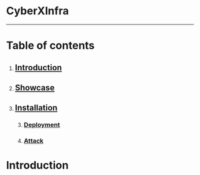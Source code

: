 # CyberXInfra
---


# Table of contents

1. ## [Introduction](#Introduction)
2. ## [Showcase](#Showcase)
3. ## [Installation](#Installation)
    3. ### [Deployment](#Deployment)
    3. ### [Attack](#Attack)

# Introduction


